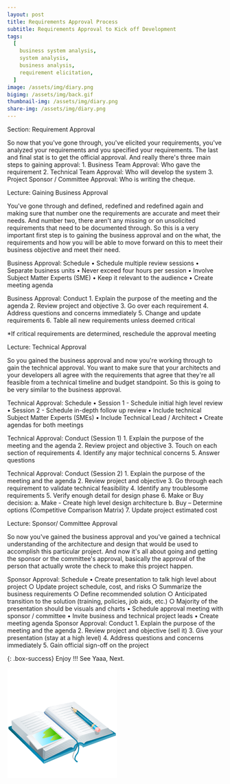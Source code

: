 ```yaml
---
layout: post
title: Requirements Approval Process
subtitle: Requirements Approval to Kick off Development
tags:
  [
    business system analysis,
    system analysis,
    business analysis,
    requirement elicitation,
  ]
image: /assets/img/diary.png
bigimg: /assets/img/back.gif
thumbnail-img: /assets/img/diary.png
share-img: /assets/img/diary.png
---
```


Section: Requirement Approval

So now that you've gone through, you've elicited your requirements, you've analyzed your requirements
and you specified your requirements. The last and final stat is to get the official approval. And really there's three main steps to gaining approval: 1. Business Team Approval: Who gave the requirement 2. Technical Team Approval: Who will develop the system 3. Project Sponsor / Committee Approval: Who is writing the cheque.

Lecture: Gaining Business Approval

You've gone through and defined, redefined and redefined again and making sure that number one the requirements are accurate and meet their needs. And number two, there aren't any missing or on unsolicited requirements that need to be documented through. So this is a very important first step is to gaining the business approval and on the what, the requirements and how you will be able to move forward on this to meet their business objective and meet their need.

Business Approval: Schedule
• Schedule multiple review sessions
• Separate business units
• Never exceed four hours per session
• Involve Subject Matter Experts (SME)
• Keep it relevant to the audience
• Create meeting agenda

Business Approval: Conduct 1. Explain the purpose of the meeting and the agenda 2. Review project and objective 3. Go over each requirement 4. Address questions and concerns immediately 5. Change and update requirements 6. Table all new requirements unless deemed critical

\*If critical requirements are determined, reschedule the approval meeting

Lecture: Technical Approval

So you gained the business approval and now you're working through to gain the technical approval. You want to make sure that your architects and your developers all agree with the requirements that agree that they're all feasible from a technical timeline and budget standpoint. So this is going to be very similar to the business approval.

Technical Approval: Schedule
• Session 1 - Schedule initial high level review
• Session 2 - Schedule in-depth follow up review
• Include technical Subject Matter Experts (SMEs)
• Include Technical Lead / Architect
• Create agendas for both meetings

Technical Approval: Conduct (Session 1) 1. Explain the purpose of the meeting and the agenda 2. Review project and objective 3. Touch on each section of requirements 4. Identify any major technical concerns 5. Answer questions

Technical Approval: Conduct (Session 2) 1. Explain the purpose of the meeting and the agenda 2. Review project and objective 3. Go through each requirement to validate technical feasibility 4. Identify any troublesome requirements 5. Verify enough detail for design phase 6. Make or Buy decision:
a. Make - Create high level design architecture
b. Buy – Determine options (Competitive Comparison Matrix) 7. Update project estimated cost

Lecture: Sponsor/ Committee Approval

So now you've gained the business approval and you've gained a technical understanding of the architecture and design that would be used to accomplish this particular project. And now it's all about going and getting the sponsor or the committee's approval, basically the approval of the person that actually wrote the check to make this project happen.

Sponsor Approval: Schedule
• Create presentation to talk high level about project
○ Update project schedule, cost, and risks
○ Summarize the business requirements
○ Define recommended solution
○ Anticipated transition to the solution (training, policies, job aids, etc.)
○ Majority of the presentation should be visuals and charts
• Schedule approval meeting with sponsor / committee
• Invite business and technical project leads
• Create meeting agenda
Sponsor Approval: Conduct 1. Explain the purpose of the meeting and the agenda 2. Review project and objective (sell it) 3. Give your presentation (stay at a high level) 4. Address questions and concerns immediately 5. Gain official sign-off on the project

{: .box-success}
Enjoy !!!
See Yaaa, Next.

![Diary](/assets/img/diary.png "Diary")
